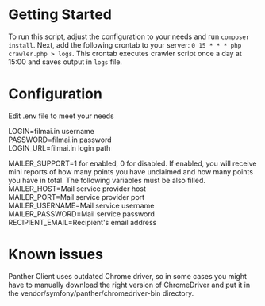 # Getting Started
To run this script, adjust the configuration to your needs and run `composer install`. Next, add the following crontab to your server:
`0 15 * * * php crawler.php > logs`. This crontab executes crawler script once a day at 15:00 and saves output in `logs` file.

# Configuration
Edit .env file to meet your needs

LOGIN=filmai.in username  
PASSWORD=filmai.in password  
LOGIN_URL=filmai.in login path  

MAILER_SUPPORT=1 for enabled, 0 for disabled. If enabled, you will receive mini reports of how many points you have unclaimed and how many points you have in total. The following variables must be also filled.  
MAILER_HOST=Mail service provider host  
MAILER_PORT=Mail service provider port  
MAILER_USERNAME=Mail service username  
MAILER_PASSWORD=Mail service password  
RECIPIENT_EMAIL=Recipient's email address  

# Known issues
Panther Client uses outdated Chrome driver, so in some cases you might have to manually download the right version of ChromeDriver and put it in the vendor/symfony/panther/chromedriver-bin directory.
